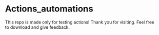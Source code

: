 # Actions_automations

This repo is made only for testing actions!
Thank you for visiting. Feel free to download and give feedback. 

